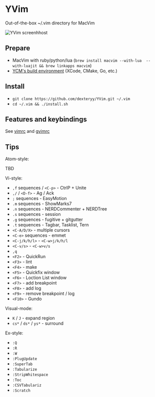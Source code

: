 

# YVim

Out-of-the-box ~/.vim directory for MacVim

![YVim screenhhost](https://raw.github.com/dexteryy/YVim/master/screenshot.png)

## Prepare

* MacVim with ruby/python/lua (`brew install macvim --with-lua  --with-luajit && brew linkapps macvim`)
* [YCM's build environment](https://github.com/Valloric/YouCompleteMe#mac-os-x-super-quick-installation) (XCode, CMake, Go, etc.)

## Install

* `git clone https://github.com/dexteryy/YVim.git ~/.vim`
* `cd ~/.vim && ./install.sh`

## Features and keybindings

See [vimrc](https://github.com/dexteryy/YVim/blob/master/vimrc) and [gvimrc](https://github.com/dexteryy/YVim/blob/master/gvimrc)

## Tips

Atom-style:

TBD

Vi-style:
* `,f` sequences / `<C-p>` - CtrlP + Unite  
* `,/` / `<D-f>` - Ag / Ack  
* `;` sequences - EasyMotion  
* `.m` sequences - ShowMarks7  
* `.n` sequences - NERDCommenter + NERDTree  
* `.s` sequences - session  
* `.g` sequences - fugitive + gitgutter  
* `.t` sequences - Tagbar, Tasklist, Tern  
* `<C-A/D/X>` - multiple cursors  
* `<C-e>` sequences - emmet  
* `<C-j/k/h/l>` - `<C-w>j/k/h/l`  
* `<C-v/s>` - `<C-w>v/s`  
* `,q`  
* `<F2>` - QuickRun  
* `<F3>` - lint  
* `<F4>` - make  
* `<F5>` - Quickfix window  
* `<F6>` - Loction List window  
* `<F7>` - add breakpoint  
* `<F8>` - add log  
* `<F9>` - remove breakpoint / log  
* `<F10>` - Gundo  

Visual-mode:
* `K` / `J` - expand region  
* `cs*` / `ds*` / `ys*` - surround  

Ex-style:
* `:Q`  
* `:R`  
* `:W`  
* `:PlugUpdate`  
* `:SuperTab`  
* `:Tabularize`  
* `:StripWhitespace`  
* `:Toc`  
* `:CSVTabulariz`  
* `:Scratch`  


